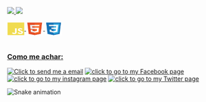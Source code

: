 <div>
  <a href="https://github.com/matheus-abreu">
  <img height="180em" src="https://github-readme-stats.vercel.app/api?username=matheus-abreu&show_icons=true&theme=dark&include_all_commits=true&count_private=true"/>
  <img height="180em" src="https://github-readme-stats.vercel.app/api/top-langs/?username=matheus-abreu&layout=compact&langs_count=6&theme=dark"/>
</div>
<div style="display: inline_block"><br>
  <img align="center" alt="Js" height="30" width="40" src="https://raw.githubusercontent.com/devicons/devicon/master/icons/javascript/javascript-plain.svg">
  <img align="center" alt="HTML" height="30" width="40" src="https://raw.githubusercontent.com/devicons/devicon/master/icons/html5/html5-original.svg">
  <img align="center" alt="CSS" height="30" width="40" src="https://raw.githubusercontent.com/devicons/devicon/master/icons/css3/css3-original.svg">
</div>
 
 <br>
 
  ### Como me achar:
 
<div> 
  <a href="mailto:matheusdeabreu2@gmail.com"><img src="https://img.shields.io/badge/-Gmail-%23E4401f?style=for-the-badge&logo=gmail&logoColor=white" alt="Click to send me a email"></a>
         <a href="https://www.facebook.com/matheus.abreu.524/" target="_blank"><img src="https://img.shields.io/badge/-Facebook-%2337f?style=for-the-badge&logo=facebook&logoColor=white" alt="click to go to my Facebook page"></a>
         <a href="https://www.instagram.com/abreu_matheus2/" target="_blank"><img src="https://img.shields.io/badge/-Instagram-%23E4405F?style=for-the-badge&logo=instagram&logoColor=white" alt="click to go to my instagram page"></a>
         <a href="https://twitter.com/abreu_matheus" target="_blank"><img src="https://img.shields.io/badge/-Twitter-%2339f?style=for-the-badge&logo=twitter&logoColor=white" alt="click to go to my Twitter page"></a>
 
  ![Snake animation](https://github.com/matheus-abreu/matheus-abreu/blob/output/github-contribution-grid-snake.svg)

</div>
